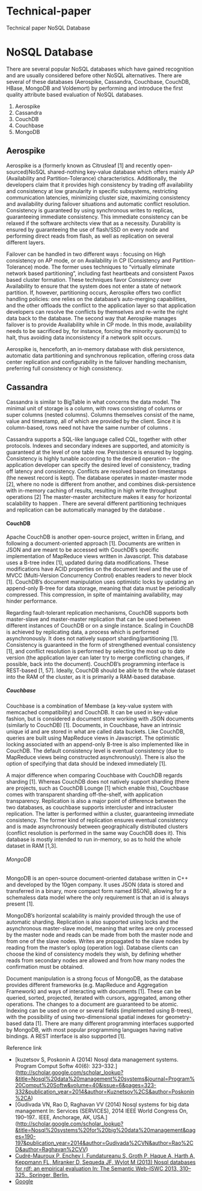 # Technical-paper
Technical paper NoSQL Database
# NoSQL Database
There are several popular NoSQL databases which have gained recognition and are usually considered before other NoSQL alternatives. There are several of these databases (Aerospike, Cassandra, Couchbase, CouchDB, HBase, MongoDB and Voldemort) by performing and introduce the first quality attribute based evaluation of NoSQL databases.
1.  Aerospike
2.  Cassandra
3.  CouchDB
4.  Couchbase
5.  MongoDB
## Aerospike
Aerospike is a (formerly known as Citrusleaf [1] and recently open-sourced)NoSQL shared-nothing key-value database which offers mainly AP (Availability and Partition-Tolerance) characteristics. Additionally, the developers claim that it provides high consistency  by trading off availability and consistency at low granularity in specific subsystems, restricting communication latencies, minimizing cluster size, maximizing consistency and availability during failover situations and automatic conflict resolution. Consistency is guaranteed by using synchronous writes to replicas, guaranteeing immediate consistency. This immediate consistency can be relaxed if the software architects view that as a necessity. Durability is ensured by guaranteeing the use of flash/SSD on every node and performing direct reads from flash, as well as replication on several different layers.

Failover can be handled in two different ways : focusing on High consistency on AP mode, or on Availability in CP (Consistency and Partition-Tolerance) mode. The former uses techniques to “virtually eliminate network based partitioning”, including fast heartbeats and consistent Paxos based cluster formation. These techniques favor Consistency over Availability to ensure that the system does not enter a state of network partition. If, however, partitioning occurs, Aerospike offers two conflict handling policies: one relies on the database’s auto-merging capabilities, and the other offloads the conflict to the application layer so that application developers can resolve the conflicts by themselves and re-write the right data back to the database. The second way that Aerospike manages failover is to provide Availability while in CP mode. In this mode, availability needs to be sacrificed by, for instance, forcing the minority quorum(s) to halt, thus avoiding data inconsistency if a network split occurs.

Aerospike is, henceforth, an in-memory database with disk persistence, automatic data partitioning and synchronous replication, offering cross data center replication and configurability in the failover handling mechanism, preferring full consistency or high consistency.

## Cassandra

Cassandra is similar to BigTable in what concerns the data model. The minimal unit of storage is a column, with rows consisting of columns or super columns (nested columns). Columns themselves consist of the name, value and timestamp, all of which are provided by the client. Since it is column-based, rows need not have the same number of columns .

Cassandra supports a SQL-like language called CQL, together with other protocols. Indexes and secondary indexes are supported, and atomicity is guaranteed at the level of one table row. Persistence is ensured by logging. Consistency is highly tunable according to the desired operation – the application developer can specify the desired level of consistency, trading off latency and consistency. Conflicts are resolved based on timestamps (the newest record is kept). The database operates in master-master mode [2], where no node is different from another, and combines disk-persistence with in-memory caching of results, resulting in high write throughput operations [2] The master-master architecture makes it easy for horizontal scalability to happen . There are several different partitioning techniques and replication can be automatically managed by the database .

#### CouchDB

Apache CouchDB is another open-source project, written in Erlang, and following a document-oriented approach [1]. Documents are written in JSON and are meant to be accessed with CouchDB’s specific implementation of MapReduce views written in Javascript.
This database uses a B-tree index [1], updated during data modifications. These modifications have ACID properties on the document level and the use of MVCC (Multi-Version Concurrency Control) enables readers to never block [1]. CouchDB’s document manipulation uses optimistic locks by updating an append-only B-tree for data storage, meaning that data must be periodically compressed. This compression, in spite of maintaining availability, may hinder performance.

Regarding fault-tolerant replication mechanisms, CouchDB supports both master-slave and master-master replication that can be used between different instances of CouchDB or on a single instance. Scaling in CouchDB is achieved by replicating data, a process which is performed asynchronously. It does not natively support sharding/partitioning [1]. Consistency is guaranteed in the form of strengthened eventual consistency [1], and conflict resolution is performed by selecting the most up to date version (the application layer can later try to merge conflicting changes, if possible, back into the document). CouchDB’s programming interface is REST-based [1, 57]. Ideally, CouchDB should be able to fit the whole dataset into the RAM of the cluster, as it is primarily a RAM-based database.

##### Couchbase

Couchbase is a combination of Membase (a key-value system with memcached compatibility) and CouchDB. It can be used in key-value fashion, but is considered a document store working with JSON documents (similarly to CouchDB) [1].
Documents, in Couchbase, have an intrinsic unique id and are stored in what are called data buckets. Like CouchDB, queries are built using MapReduce views in Javascript. The optimistic locking associated with an append-only B-tree is also implemented like in CouchDB. The default consistency level is eventual consistency (due to MapReduce views being constructed asynchronously). There is also the option of specifying that data should be indexed immediately [1].

A major difference when comparing Couchbase with CouchDB regards sharding [1]. Whereas CouchDB does not natively support sharding (there are projects, such as CouchDB Lounge [1] which enable this), Couchbase comes with transparent sharding off-the-shelf, with application transparency. Replication is also a major point of difference between the two databases, as couchbase supports intercluster and intracluster replication. The latter is performed within a cluster, guaranteeing immediate consistency. The former kind of replication ensures eventual consistency and is made asynchronously between geographically distributed clusters (conflict resolution is performed in the same way CouchDB does it). This database is mostly intended to run in-memory, so as to hold the whole dataset in RAM [1,3].

###### MongoDB

MongoDB is an open-source document-oriented database written in C++ and developed by the 10gen company. It uses JSON (data is stored and transferred in a binary, more compact form named BSON), allowing for a schemaless data model where the only requirement is that an id is always present [1].

MongoDB’s horizontal scalability is mainly provided through the use of automatic sharding. Replication is also supported using locks and the asynchronous master-slave model, meaning that writes are only processed by the master node and reads can be made from both the master node and from one of the slave nodes. Writes are propagated to the slave nodes by reading from the master’s oplog (operation log). Database clients can choose the kind of consistency models they wish, by defining whether reads from secondary nodes are allowed and from how many nodes the confirmation must be obtained.

Document manipulation is a strong focus of MongoDB, as the database provides different frameworks (e.g. MapReduce and Aggregation Framework) and ways of interacting with documents [1]. These can be queried, sorted, projected, iterated with cursors, aggregated, among other operations. The changes to a document are guaranteed to be atomic. Indexing can be used on one or several fields (implemented using B-trees), with the possibility of using two-dimensional spatial indexes for geometry-based data [1]. There are many different programming interfaces supported by MongoDB, with most popular programming languages having native bindings. A REST interface is also supported [1].



Reference link
* [kuzetsov S, Poskonin A (2014) Nosql data management systems. Program Comput Softw 40(6): 323–332.] (http://scholar.google.com/scholar_lookup?&title=Nosql%20data%20management%20systems&journal=Program%20Comput%20Softw&volume=40&issue=6&pages=323-332&publication_year=2014&author=Kuznetsov%2CS&author=Poskonin%2CA) 
* [Gudivada VN, Rao D, Raghavan VV (2014) Nosql systems for big data management In: Services (SERVICES), 2014 IEEE World Congress On, 190–197.. IEEE, Anchorage, AK, USA.] (http://scholar.google.com/scholar_lookup?&title=Nosql%20systems%20for%20big%20data%20management&pages=190-197&publication_year=2014&author=Gudivada%2CVN&author=Rao%2CD&author=Raghavan%2CVV)
*  [Cudré-Mauroux P, Enchev I, Fundatureanu S, Groth P, Haque A, Harth A, Keppmann FL, Miranker D, Sequeda JF, Wylot M (2013) Nosql databases for rdf: an empirical evaluation In: The Semantic Web–ISWC 2013, 310–325.. Springer, Berlin.](http://scholar.google.com/scholar_lookup?&title=Nosql%20databases%20for%20rdf%3A%20an%20empirical%20evaluation&pages=310-325&publication_year=2013&author=Cudr%C3%A9-Mauroux%2CP&author=Enchev%2CI&author=Fundatureanu%2CS&author=Groth%2CP&author=Haque%2CA&author=Harth%2CA&author=Keppmann%2CFL&author=Miranker%2CD&author=Sequeda%2CJF&author=Wylot%2CM)
* [Google](https://journalofbigdata.springeropen.com/articles/10.1186/s40537-015-0025-0) 
